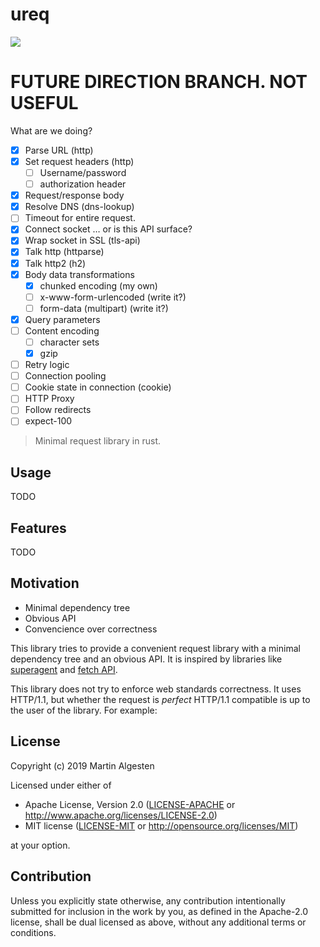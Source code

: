 # ureq

![](https://github.com/algesten/ureq/workflows/CI/badge.svg)

# FUTURE DIRECTION BRANCH. NOT USEFUL

What are we doing?

* [x] Parse URL (http)
* [x] Set request headers (http)
  * [ ] Username/password
  * [ ] authorization header
* [x] Request/response body
* [x] Resolve DNS (dns-lookup)
* [ ] Timeout for entire request.
* [x] Connect socket … or is this API surface?
* [x] Wrap socket in SSL (tls-api)
* [x] Talk http (httparse)
* [x] Talk http2 (h2)
* [x] Body data transformations
  * [x] chunked encoding (my own)
  * [ ] x-www-form-urlencoded (write it?)
  * [ ] form-data (multipart) (write it?)
* [x] Query parameters
* [ ] Content encoding
  * [ ] character sets
  * [x] gzip
* [ ] Retry logic
* [ ] Connection pooling
* [ ] Cookie state in connection (cookie)
* [ ] HTTP Proxy
* [ ] Follow redirects
* [ ] expect-100

> Minimal request library in rust.

## Usage

TODO

## Features

TODO

## Motivation

  * Minimal dependency tree
  * Obvious API
  * Convencience over correctness

This library tries to provide a convenient request library with a minimal dependency
tree and an obvious API. It is inspired by libraries like
[superagent](http://visionmedia.github.io/superagent/) and
[fetch API](https://developer.mozilla.org/en-US/docs/Web/API/Fetch_API).

This library does not try to enforce web standards correctness. It uses HTTP/1.1,
but whether the request is _perfect_ HTTP/1.1 compatible is up to the user of the
library. For example:

## License

Copyright (c) 2019 Martin Algesten

Licensed under either of

 * Apache License, Version 2.0
   ([LICENSE-APACHE](LICENSE-APACHE) or http://www.apache.org/licenses/LICENSE-2.0)
 * MIT license
   ([LICENSE-MIT](LICENSE-MIT) or http://opensource.org/licenses/MIT)

at your option.

## Contribution

Unless you explicitly state otherwise, any contribution intentionally submitted
for inclusion in the work by you, as defined in the Apache-2.0 license, shall be
dual licensed as above, without any additional terms or conditions.
